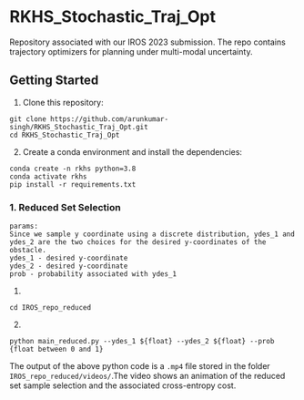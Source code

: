 # RKHS_Stochastic_Traj_Opt
Repository associated with our IROS 2023 submission. The repo contains trajectory optimizers for planning under multi-modal uncertainty.

## Getting Started

1. Clone this repository:
```
git clone https://github.com/arunkumar-singh/RKHS_Stochastic_Traj_Opt.git
cd RKHS_Stochastic_Traj_Opt
```
2. Create a conda environment and install the dependencies:

```
conda create -n rkhs python=3.8
conda activate rkhs
pip install -r requirements.txt
```
### 1. Reduced Set Selection
``` 
params: 
Since we sample y coordinate using a discrete distribution, ydes_1 and ydes_2 are the two choices for the desired y-coordinates of the obstacle. 
ydes_1 - desired y-coordinate
ydes_2 - desired y-coordinate
prob - probability associated with ydes_1
```

1. 
``` 
cd IROS_repo_reduced 
```

2. 
```
python main_reduced.py --ydes_1 ${float} --ydes_2 ${float} --prob {float between 0 and 1}

```

The output of the above python code is a ```.mp4``` file stored in the folder ```IROS_repo_reduced/videos/```.The video shows an animation of the reduced set sample selection and the associated cross-entropy cost.
